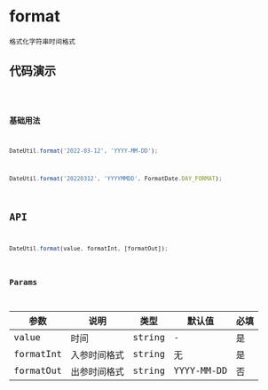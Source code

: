 # format

`格式化字符串时间格式`


## 代码演示
<code src="./format-use.tsx" />

### 基础用法
```jsx | pure
DateUtil.format('2022-03-12', 'YYYY-MM-DD');
```

```jsx | pure
DateUtil.format('20220312', 'YYYYMMDD', FormatDate.DAY_FORMAT);
```


## API
```jsx | pure
DateUtil.format(value, formatInt, [formatOut]);
```

### Params

| 参数      | 说明         | 类型   | 默认值     | 必填 |
| --------- | ------------ | ------ | ---------- | ---- |
| value     | 时间         | string | -          | 是   |
| formatInt | 入参时间格式 | string | 无         | 是   |
| formatOut | 出参时间格式 | string | YYYY-MM-DD | 否   |
